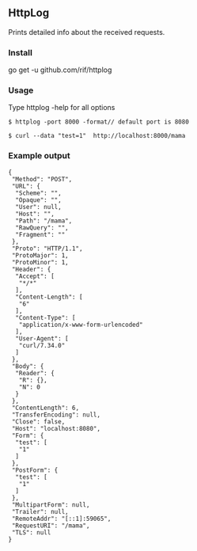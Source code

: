 ## HttpLog

Prints detailed info about the received requests.

### Install
go get -u github.com/rif/httplog

### Usage

Type httplog -help for all options

```
$ httplog -port 8000 -format// default port is 8080

$ curl --data "test=1"  http://localhost:8000/mama
```

### Example output

```
{
 "Method": "POST",
 "URL": {
  "Scheme": "",
  "Opaque": "",
  "User": null,
  "Host": "",
  "Path": "/mama",
  "RawQuery": "",
  "Fragment": ""
 },
 "Proto": "HTTP/1.1",
 "ProtoMajor": 1,
 "ProtoMinor": 1,
 "Header": {
  "Accept": [
   "*/*"
  ],
  "Content-Length": [
   "6"
  ],
  "Content-Type": [
   "application/x-www-form-urlencoded"
  ],
  "User-Agent": [
   "curl/7.34.0"
  ]
 },
 "Body": {
  "Reader": {
   "R": {},
   "N": 0
  }
 },
 "ContentLength": 6,
 "TransferEncoding": null,
 "Close": false,
 "Host": "localhost:8080",
 "Form": {
  "test": [
   "1"
  ]
 },
 "PostForm": {
  "test": [
   "1"
  ]
 },
 "MultipartForm": null,
 "Trailer": null,
 "RemoteAddr": "[::1]:59065",
 "RequestURI": "/mama",
 "TLS": null
}
```
